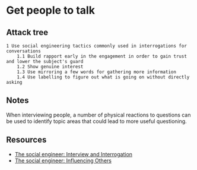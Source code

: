 # Get people to talk

## Attack tree

```text
1 Use social engineering tactics commonly used in interrogations for conversations
    1.1 Build rapport early in the engagement in order to gain trust and lower the subject's guard
    1.2 Show genuine interest
    1.3 Use mirroring a few words for gathering more information
    1.4 Use labelling to figure out what is going on without directly asking
```

## Notes

When interviewing people, a number of physical reactions to questions can be
used to identify topic areas that could lead to more useful questioning.

## Resources

* [The social engineer: Interview and Interrogation](https://www.social-engineer.org/framework/psychological-principles/interview-interrogation/)
* [The social engineer: Influencing Others](https://www.social-engineer.org/framework/influencing-others/)